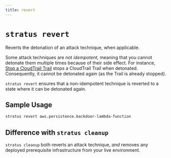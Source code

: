 ```yaml
---
title: revert
---
```

# `stratus revert`

Reverts the detonation of an attack technique, when applicable.

Some attack techniques are not *idempotent*, meaning that you cannot detonate them multiple times because of their side effect.
For instance, [Stop a CloudTrail Trail](https://stratus-red-team.cloud/attack-techniques/AWS/aws.defense-evasion.stop-cloudtrail/) stops a CloudTrail Trail when detonated. Consequently, it cannot be detonated again (as the Trail is already stopped).

`stratus revert` ensures that a non-idempotent technique is reverted to a state where it can be detonated again.

## Sample Usage

```bash title="Revert an attack technique"
stratus revert aws.persistence.backdoor-lambda-function
```

## Difference with `stratus cleanup`

`stratus cleanup` both reverts an attack technique, *and* removes any deployed prerequisite infrastructure from your live environment. 
